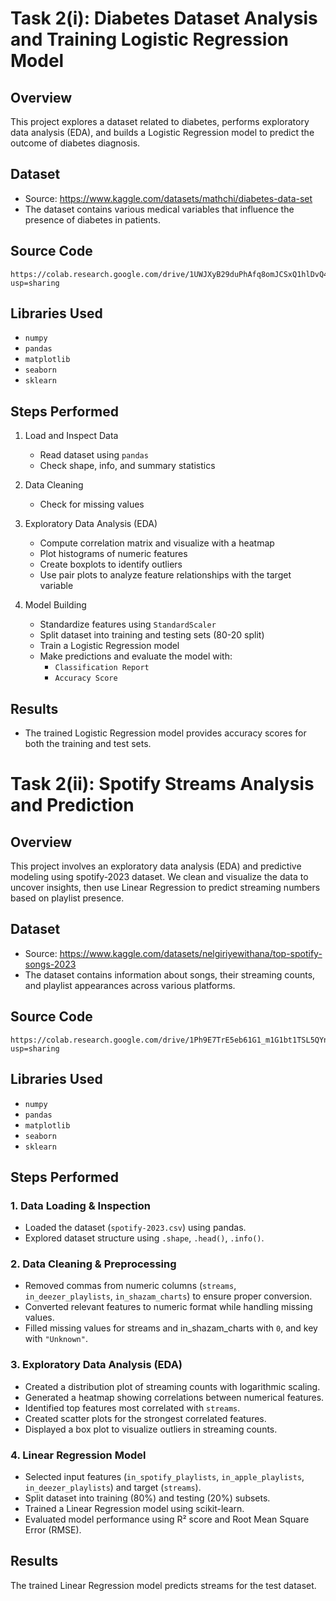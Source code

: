 # Task 2(i): Diabetes Dataset Analysis and Training Logistic Regression Model

## Overview
This project explores a dataset related to diabetes, performs exploratory data analysis (EDA), and builds a Logistic Regression model to predict the outcome of diabetes diagnosis.

## Dataset
- Source: https://www.kaggle.com/datasets/mathchi/diabetes-data-set
- The dataset contains various medical variables that influence the presence of diabetes in patients.

## Source Code
    https://colab.research.google.com/drive/1UWJXyB29duPhAfq8omJCSxQ1hlDvQ4dQ?usp=sharing

## Libraries Used
- `numpy`
- `pandas`
- `matplotlib`
- `seaborn`
- `sklearn`

## Steps Performed
1. Load and Inspect Data
   - Read dataset using `pandas`
   - Check shape, info, and summary statistics

2. Data Cleaning
   - Check for missing values

3. Exploratory Data Analysis (EDA)
   - Compute correlation matrix and visualize with a heatmap
   - Plot histograms of numeric features
   - Create boxplots to identify outliers
   - Use pair plots to analyze feature relationships with the target variable

4. Model Building
   - Standardize features using `StandardScaler`
   - Split dataset into training and testing sets (80-20 split)
   - Train a Logistic Regression model
   - Make predictions and evaluate the model with:
     - `Classification Report`
     - `Accuracy Score`

## Results
- The trained Logistic Regression model provides accuracy scores for both the training and test sets.

# Task 2(ii): Spotify Streams Analysis and Prediction

## Overview
This project involves an exploratory data analysis (EDA) and predictive modeling using spotify-2023 dataset. We clean and visualize the data to uncover insights, then use Linear Regression to predict streaming numbers based on playlist presence.

## Dataset
- Source: https://www.kaggle.com/datasets/nelgiriyewithana/top-spotify-songs-2023
- The dataset contains information about songs, their streaming counts, and playlist appearances across various platforms.

## Source Code
    https://colab.research.google.com/drive/1Ph9E7TrE5eb61G1_m1G1bt1TSL5QYn8T?usp=sharing

## Libraries Used
- `numpy`
- `pandas`
- `matplotlib`
- `seaborn`
- `sklearn`

## Steps Performed

### 1. Data Loading & Inspection
- Loaded the dataset (`spotify-2023.csv`) using pandas.
- Explored dataset structure using `.shape`, `.head()`, `.info()`.

### 2. Data Cleaning & Preprocessing
- Removed commas from numeric columns (`streams`, `in_deezer_playlists`, `in_shazam_charts`) to ensure proper conversion.
- Converted relevant features to numeric format while handling missing values.
- Filled missing values for streams and in_shazam_charts with `0`, and key with `"Unknown"`.

### 3. Exploratory Data Analysis (EDA)
- Created a distribution plot of streaming counts with logarithmic scaling.
- Generated a heatmap showing correlations between numerical features.
- Identified top features most correlated with `streams`.
- Created scatter plots for the strongest correlated features.
- Displayed a box plot to visualize outliers in streaming counts.

### 4. Linear Regression Model
- Selected input features (`in_spotify_playlists`, `in_apple_playlists`, `in_deezer_playlists`) and target (`streams`).
- Split dataset into training (80%) and testing (20%) subsets.
- Trained a Linear Regression model using scikit-learn.
- Evaluated model performance using R² score and Root Mean Square Error (RMSE).

## Results
The trained Linear Regression model predicts streams for the test dataset.
